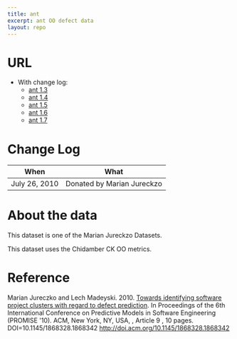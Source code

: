 ```yaml
---
title: ant
excerpt: ant OO defect data
layout: repo
---
```

# URL

  * With change log:
    * [ant 1.3](https://terapromise.csc.ncsu.edu:8443/svn/repo/defect/ck/ant/ant-1.3)
    * [ant 1.4](https://terapromise.csc.ncsu.edu:8443/svn/repo/defect/ck/ant/ant-1.4)
    * [ant 1.5](https://terapromise.csc.ncsu.edu:8443/svn/repo/defect/ck/ant/ant-1.5)
    * [ant 1.6](https://terapromise.csc.ncsu.edu:8443/svn/repo/defect/ck/ant/ant-1.6)
    * [ant 1.7](https://terapromise.csc.ncsu.edu:8443/svn/repo/defect/ck/ant/ant-1.7)

# Change Log

When | What
---- | ----
July 26, 2010 | Donated by Marian Jureckzo

# About the data

This dataset is one of the Marian Jureckzo Datasets.

This dataset uses the Chidamber CK OO metrics.

# Reference

Marian Jureczko and Lech Madeyski. 2010. [Towards identifying software project clusters with regard to defect prediction](http://dl.acm.org/citation.cfm?id=1868328.1868342&coll=DL&dl=GUIDE&CFID=96280125&CFTOKEN=47274353). In
Proceedings of the 6th International Conference on Predictive
Models in Software Engineering (PROMISE '10). ACM, New York,
NY, USA, , Article 9 , 10 pages. DOI=10.1145/1868328.1868342
http://doi.acm.org/10.1145/1868328.1868342